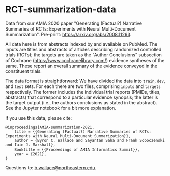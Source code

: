 # RCT-summarization-data

Data from our AMIA 2020 paper "Generating (Factual?) Narrative Summaries of RCTs: Experiments with Neural Multi-Document Summarization". Pre-print: https://arxiv.org/abs/2008.11293.

All data here is from abstracts indexed by and available on PubMed. The inputs are titles and abstracts of articles describing randomized controlled trials (RCTs); the targets are taken as the "Author Conclusions" subsection of Cochrane (https://www.cochranelibrary.com/) evidence syntheses of the same. These report an overall summary of the evidence conveyed in the constituent trials.

The data format is straightforward: We have divided the data into `train`, `dev`, and `test` sets. For each there are two files, comprising `inputs` and `targets` respectively. The former includes the individual trial reports (PMIDs, titles, abstracts) that correspond to a particular evidence synopsis; the latter is the target output (i.e., the authors conclusions as stated in the abstract). See the Jupyter notebook for a bit more explanation. 

If you use this data, please cite:

```
@inproceedings{AMIA-summarization-2021,
    title = {{Generating (Factual?) Narrative Summaries of RCTs: Experiments with Neural Multi-Document Summarization}},
    author = {Byron C. Wallace and Sayantan Saha and Frank Soboczenski and Iain J. Marshall},
    Booktitle = {{Proceedings of AMIA Informatics Summit}},
    year = {2021},
}
```

Questions to: b.wallace@northeastern.edu.

